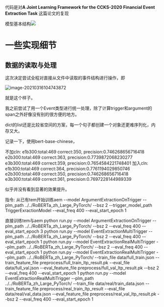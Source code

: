代码是对**A Joint Learning Framework for the CCKS-2020 Financial Event Extraction Task**  这篇论文的复现



模型基本结构![](imgs/model.png)



# 一些实现细节

## 数据的读取与处理

这次决定尝试全程对直接从文件中读取的事件结构进行操作，即

![image-20210316104743872](image-20210316104743872-1615862882538.png)

就是这个样子。

我之前尝试了用一个Event类型进行统一处理，除了计算trigger和argument的span之外好像没有别的很方便的地方。

dict的list还是比较省空间的方案，每一个句子都创建一个对象还更难序列化，内存又大。

记录一下，使用bert-base-chinese，


不加cln:
    e1b300:total:469 correct:350, precision:0.746268656716418
    e2b300:total:469 correct:363, precision:0.7739872068230277
    e3b300:total:469 correct:359, precision:0.7654584221748401
加入cln:
    e1b300:total:469 correct:364, precision:0.7761194029850746
    e2b300:total:469 correct:350, precision:0.746268656716418
    e3b300:total:469 correct:361, precision:0.7697228144989339

似乎并没有看到显著的效果提升。
    
指令:
从已有tem开始训练aem
--model ArgumentExtractionOnTrigger --plm_path ../../RoBERTa_zh_Large_PyTorch/ --bsz 2 --trigger_model_path TriggerExractionModel --eval_freq 400 --eval_start_epoch 1

直接训练tem与aem
python run.py --model ArgumentExtractionOnTrigger --plm_path ../../RoBERTa_zh_Large_PyTorch/ --bsz 2 --eval_freq 400 --eval_start_epoch 3
python run.py --model EventExtractionMultiTrigger --plm_path ../../RoBERTa_zh_Large_PyTorch/ --bsz 2 --eval_freq 400 --eval_start_epoch 1
python run.py --model EventExtractionRealMultiTrigger --plm_path ../../RoBERTa_zh_Large_PyTorch/ --bsz 2 --eval_freq 400 --eval_start_epoch 1
python run.py --model EventExtractionRealMultiTrigger --plm_path ../../RoBERTa_zh_Large_PyTorch/ --train_file data/full_train.json --train_feature_file preprocess/full_train_ltp_result.pk --eval_file data/full_val.json --eval_feature_file preprocess/full_val_ltp_result.pk --bsz 2 --eval_freq 400 --eval_start_epoch 1
python run.py --model EventExtractionRealMultiTrigger --plm_path ../../RoBERTa_zh_Large_PyTorch/ --train_file data/real/train_data.json --train_feature_file preprocess/real_train_ltp_result --eval_file data/real/val_data.json --eval_feature_file preprocess/real_val_ltp_result.pk --bsz 2 --eval_freq 400 --eval_start_epoch 1


